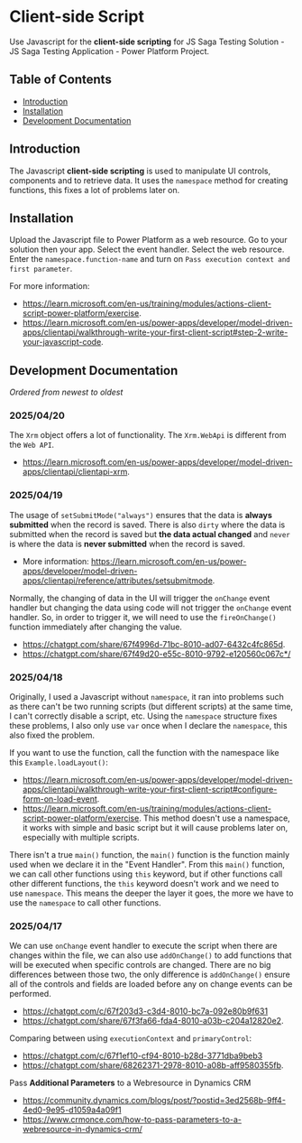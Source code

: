 # Client-side Script

Use Javascript for the **client-side scripting** for JS Saga Testing Solution - JS Saga Testing Application - Power Platform Project.

## Table of Contents

- [Introduction](#introduction)
- [Installation](#installation)
- [Development Documentation](#development-documentation)

## Introduction

The Javascript **client-side scripting** is used to manipulate UI controls, components and to retrieve data. It uses the `namespace` method for creating functions, this fixes a lot of problems later on.

## Installation

Upload the Javascript file to Power Platform as a web resource. Go to your solution then your app. Select the event handler. Select the web resource.
Enter the `namespace.function-name` and turn on `Pass execution context and first parameter`.

For more information:

- https://learn.microsoft.com/en-us/training/modules/actions-client-script-power-platform/exercise.
- https://learn.microsoft.com/en-us/power-apps/developer/model-driven-apps/clientapi/walkthrough-write-your-first-client-script#step-2-write-your-javascript-code.

## Development Documentation

_Ordered from newest to oldest_

### 2025/04/20

The `Xrm` object offers a lot of functionality. The `Xrm.WebApi` is different from the `Web API`.

- https://learn.microsoft.com/en-us/power-apps/developer/model-driven-apps/clientapi/clientapi-xrm.

### 2025/04/19

The usage of `setSubmitMode("always")` ensures that the data is **always submitted** when the record is saved. There is also `dirty` where the data is submitted when the record is saved but **the data actual changed** and `never` is where the data is **never submitted** when the record is saved.

- More information: https://learn.microsoft.com/en-us/power-apps/developer/model-driven-apps/clientapi/reference/attributes/setsubmitmode.

Normally, the changing of data in the UI will trigger the `onChange` event handler but changing the data using code will not trigger the `onChange` event handler. So, in order to trigger it, we will need to use the `fireOnChange()` function immediately after changing the value.

- https://chatgpt.com/share/67f4996d-71bc-8010-ad07-6432c4fc865d.
- https://chatgpt.com/share/67f49d20-e55c-8010-9792-e120560c067c*/

### 2025/04/18

Originally, I used a Javascript without `namespace`, it ran into problems such as there can't be two running scripts (but different scripts) at the same time, I can't correctly disable a script, etc. Using the `namespace` structure fixes these problems, I also only use `var` once when I declare the `namespace`, this also fixed the problem.

If you want to use the function, call the function with the namespace like this `Example.loadLayout()`:

- https://learn.microsoft.com/en-us/power-apps/developer/model-driven-apps/clientapi/walkthrough-write-your-first-client-script#configure-form-on-load-event.
- https://learn.microsoft.com/en-us/training/modules/actions-client-script-power-platform/exercise. This method doesn't use a namespace, it works with simple and basic script but it will cause problems later on, especially with multiple scripts.

There isn't a true `main()` function, the `main()` function is the function mainly used when we declare it in the "Event Handler". From this `main()` function, we can call other functions using `this` keyword, but if other functions call other different functions, the `this` keyword doesn't work and we need to use `namespace`. This means the deeper the layer it goes, the more we have to use the `namespace` to call other functions.

### 2025/04/17

We can use `onChange` event handler to execute the script when there are changes within the file, we can also use `addOnChange()` to add functions that will be executed when specific controls are changed. There are no big differences between those two, the only difference is `addOnChange()` ensure all of the controls and fields are loaded before any on change events can be performed.

- https://chatgpt.com/c/67f203d3-c3d4-8010-bc7a-092e80b9f631
- https://chatgpt.com/share/67f3fa66-fda4-8010-a03b-c204a12820e2.

Comparing between using `executionContext` and `primaryControl`:

- https://chatgpt.com/c/67f1ef10-cf94-8010-b28d-3771dba9beb3
- https://chatgpt.com/share/68262371-2978-8010-a08b-aff9580355fb.

Pass **Additional Parameters** to a Webresource in Dynamics CRM

- https://community.dynamics.com/blogs/post/?postid=3ed2568b-9ff4-4ed0-9e95-d1059a4a09f1
- https://www.crmonce.com/how-to-pass-parameters-to-a-webresource-in-dynamics-crm/
